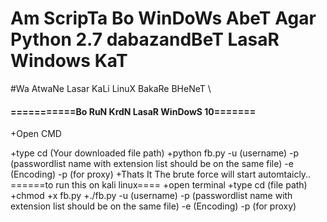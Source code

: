 # Am ScripTa Bo WinDoWs AbeT Agar Python 2.7 dabazandBeT LasaR Windows KaT
#Wa AtwaNe Lasar KaLi LinuX BakaRe BHeNeT \
#### ===========Bo RuN KrdN LasaR WinDowS 10=======
+Open CMD


+type cd (Your downloaded file path)
+python fb.py -u (username) -p (passwordlist name with extension list should be on the same file) -e (Encoding) -p (for proxy)
+Thats It The brute force will start automtaicly..
======to run this on kali linux====
+open terminal
+type cd (file path)
+chmod +x fb.py
+./fb.py -u (username) -p (passwordlist name with extension list should be on the same file) -e (Encoding) -p (for proxy)
